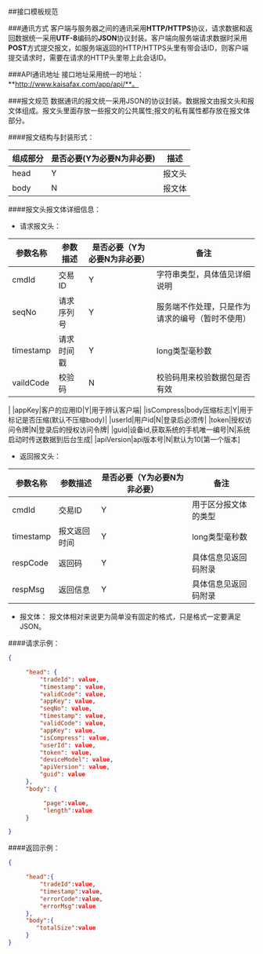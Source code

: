 ##接口模板规范

###通讯方式
客户端与服务器之间的通讯采用**HTTP/HTTPS**协议，请求数据和返回数据统一采用**UTF-8**编码的**JSON**协议封装。客户端向服务端请求数据时采用**POST**方式提交报文，如服务端返回的HTTP/HTTPS头里有带会话ID，则客户端提交请求时，需要在请求的HTTP头里带上此会话ID。

###API通讯地址
接口地址采用统一的地址：**http://www.kaisafax.com/app/api/**。

###报文规范
数据通讯的报文统一采用JSON的协议封装。数据报文由报文头和报文体组成。报文头里面存放一些报文的公共属性;报文的私有属性都存放在报文体部分。

####报文结构与封装形式：

|组成部分|是否必要(Y为必要N为非必要)|描述|
|-------|-----|-----|
|head|Y|报文头|
|body|N|报文体|


####报文头报文体详细信息：

* 请求报文头： 

|参数名称|参数描述|是否必要（Y为必要N为非必要）|备注|
|-|-|-|-|
|cmdId|交易ID|Y|字符串类型，具体值见详细说明|
|seqNo|请求序列号|Y|服务端不作处理，只是作为请求的编号（暂时不使用）|
|timestamp|请求时间戳|Y|long类型毫秒数|
|vaildCode|校验码|N|校验码用来校验数据包是否有效|
|appKey|客户的应用ID|Y|用于辨认客户端|
|isCompress|body压缩标志|Y|用于标记是否压缩(默认不压缩body)|
|userId|用户id|N|登录后必须传|
|token|授权访问令牌|N|登录后的授权访问令牌|
|guid|设备id,获取系统的手机唯一编号|N|系统启动时传送数据到后台生成|
|apiVersion|api版本号|N|默认为10[第一个版本]


* 返回报文头：

|参数名称|参数描述|是否必要（Y为必要N为非必要）|备注|
|-|-|-|-|
|cmdId|交易ID|Y|用于区分报文体的类型|
|timestamp|报文返回时间|Y|long类型毫秒数|
|respCode|返回码|Y|具体信息见返回码附录|
|respMsg|返回信息|Y|具体信息见返回码附录|


* 报文体：
报文体相对来说更为简单没有固定的格式，只是格式一定要满足JSON。



####请求示例：
```json
{ 

     "head": {
         "tradeId": value,
         "timestamp": value,
         "validCode": value,
         "appKey": value,
         "seqNo": value,
         "timestamp": value,
         "validCode": value,
         "appKey": value,
         "isCompress": value,
         "userId": value,
         "token": value,
         "deviceModel": value,
         "apiVersion": value,
         "guid": value
     },
     "body": {

          "page":value,
          "length":value
     }

}
```

####返回示例：

```json
{

     "head":{
         "tradeId":value,
         "timestamp":value,
         "errorCode":value,
         "errorMsg":value
     },
     "body":{
        "totalSize":value
     }
}
```